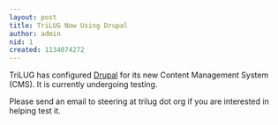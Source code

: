 ```yaml
---
layout: post
title: TriLUG Now Using Drupal
author: admin
nid: 1
created: 1134074272
---
```

TriLUG has configured <a href="http://www.drupal.org">Drupal</a> for its new Content Management System (CMS). It is currently undergoing testing.

Please send an email to steering at trilug dot org if you are interested in helping test it.
